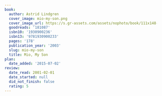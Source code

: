 ```yaml
---
book:
  author: Astrid Lindgren
  cover_image: mio-my-son.png
  cover_image_url: https://s.gr-assets.com/assets/nophoto/book/111x148-bcc042a9c91a29c1d680899eff700a03.png
  goodreads: '181087'
  isbn10: '1930900236'
  isbn13: '9781930900233'
  pages: '178'
  publication_year: '2003'
  slug: mio-my-son
  title: Mio, My Son
plan:
  date_added: '2015-07-02'
review:
  date_read: 2001-02-01
  date_started: null
  did_not_finish: false
  rating: 5
---
```

